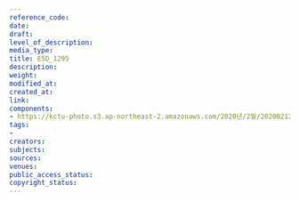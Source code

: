 ```yaml
---
reference_code: 
date: 
draft: 
level_of_description: 
media_type: 
title: E5D_1295
description: 
weight: 
modified_at: 
created_at: 
link: 
components:
- https://kctu-photo.s3.ap-northeast-2.amazonaws.com/2020년/2월/20200212_영남대의료원+고공농성+해단집회/E5D_1295.jpg
tags:
- 
creators: 
subjects: 
sources: 
venues: 
public_access_status: 
copyright_status: 
---
```

